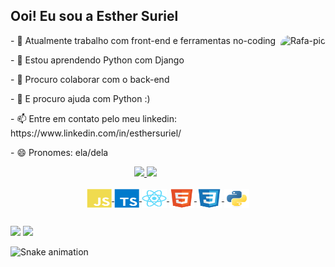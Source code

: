 ## Ooi! Eu sou a Esther Suriel


 <img align="right" alt="Rafa-pic" height="220" style="border-radius:15px;" src="https://i.picasion.com/pic92/2ca673e6827ed1e6487c63a17f5cec44.gif">
  <p>- 🔭 Atualmente trabalho com front-end e ferramentas no-coding </p>
  <p>- 🌱 Estou aprendendo Python com Django </p>
  <p>- 👯 Procuro colaborar com o back-end</p>
  <p>- 🤔 E procuro ajuda com Python :)</p>
  <p>- 📫 Entre em contato pelo meu linkedin: https://www.linkedin.com/in/esthersuriel/ </p>
  <p>- 😄 Pronomes: ela/dela </p>
  

<div align="center">
  <a href="https://www.linkedin.com/in/esthersuriel/">
  <img height="180em" src="https://github-readme-stats.vercel.app/api?username=surielesther&show_icons=true&theme=dracula&include_all_commits=true&count_private=true"/>
  <img height="180em" src="https://github-readme-stats.vercel.app/api/top-langs/?username=surielesther&layout=compact&langs_count=7&theme=dracula"/>
</div>

<div style="display: inline_block" align="center"><br>
  <img align="center" alt="Rafa-Js" height="30" width="40" src="https://raw.githubusercontent.com/devicons/devicon/master/icons/javascript/javascript-plain.svg">
  <img align="center" alt="Rafa-Ts" height="30" width="40" src="https://raw.githubusercontent.com/devicons/devicon/master/icons/typescript/typescript-plain.svg">
  <img align="center" alt="Rafa-React" height="30" width="40" src="https://raw.githubusercontent.com/devicons/devicon/master/icons/react/react-original.svg">
  <img align="center" alt="Rafa-HTML" height="30" width="40" src="https://raw.githubusercontent.com/devicons/devicon/master/icons/html5/html5-original.svg">
  <img align="center" alt="Rafa-CSS" height="30" width="40" src="https://raw.githubusercontent.com/devicons/devicon/master/icons/css3/css3-original.svg">
  <img align="center" alt="Rafa-Python" height="30" width="40" src="https://raw.githubusercontent.com/devicons/devicon/master/icons/python/python-original.svg">

</div>

##

<div> 
  <a href = "mailto:suriel.esther@gmail.com"><img src="https://img.shields.io/badge/-Gmail-%23333?style=for-the-badge&logo=gmail&logoColor=white" target="_blank"></a>
  <a href="https://www.linkedin.com/in/esthersuriel/" target="_blank"><img src="https://img.shields.io/badge/-LinkedIn-%230077B5?style=for-the-badge&logo=linkedin&logoColor=white" target="_blank"></a> 
 
</div>

  ![Snake animation](https://github.com/surielesther/surielesther/blob/output/github-contribution-grid-snake.svg)
